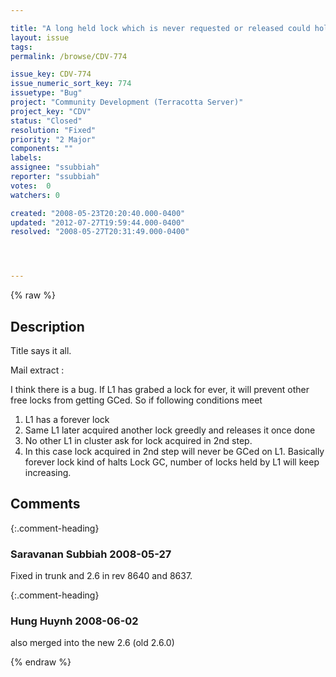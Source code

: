 ```yaml
---

title: "A long held lock which is never requested or released could hold up Lock GC in the L1 and thus cause a memory leak in L1 and in the L2 too."
layout: issue
tags: 
permalink: /browse/CDV-774

issue_key: CDV-774
issue_numeric_sort_key: 774
issuetype: "Bug"
project: "Community Development (Terracotta Server)"
project_key: "CDV"
status: "Closed"
resolution: "Fixed"
priority: "2 Major"
components: ""
labels: 
assignee: "ssubbiah"
reporter: "ssubbiah"
votes:  0
watchers: 0

created: "2008-05-23T20:20:40.000-0400"
updated: "2012-07-27T19:59:44.000-0400"
resolved: "2008-05-27T20:31:49.000-0400"




---
```


{% raw %}

## Description

<div markdown="1" class="description">

Title says it all.


Mail extract :

I think there is a bug. If L1 has grabed a lock for ever, it will prevent other free locks from getting GCed. So if following conditions meet

1) L1 has a forever lock 
2) Same L1 later acquired another lock greedly and releases it once done
3) No other L1 in cluster ask for lock acquired in 2nd step.
4) In this case lock acquired in 2nd step will never be GCed on L1. Basically forever lock kind of halts Lock GC, number of locks held by L1 will keep increasing.


</div>

## Comments


{:.comment-heading}
### **Saravanan Subbiah** <span class="date">2008-05-27</span>

<div markdown="1" class="comment">

Fixed in trunk and 2.6 in rev 8640 and 8637.

</div>


{:.comment-heading}
### **Hung Huynh** <span class="date">2008-06-02</span>

<div markdown="1" class="comment">

also merged into the new 2.6 (old 2.6.0)

</div>



{% endraw %}
